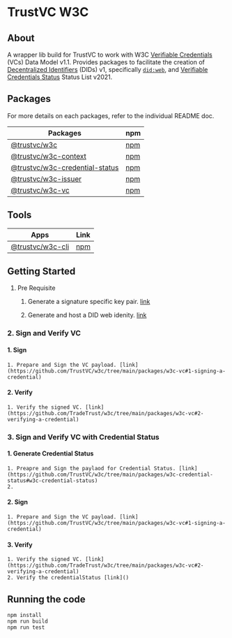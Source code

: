 # TrustVC W3C

## About
A wrapper lib build for TrustVC to work with W3C [Verifiable Credentials](https://www.w3.org/TR/vc-data-model/) (VCs) Data Model v1.1. Provides packages to facilitate the creation of [Decentralized Identifiers](https://www.w3.org/TR/did-core/) (DIDs) v1, specifically [`did:web`](https://w3c-ccg.github.io/did-method-web/), and [Verifiable Credentials Status](https://www.w3.org/TR/2023/WD-vc-status-list-20230427/) Status List v2021.

## Packages
For more details on each packages, refer to the individual README doc.

| Packages | npm |
| --- | --- |
| [@trustvc/w3c](https://github.com/TrustVC/w3c/tree/main/packages/w3c) | [npm](https://www.npmjs.com/package/@trustvc/w3c) |
| [@trustvc/w3c-context](https://github.com/TrustVC/w3c/tree/main/packages/w3c-context) | [npm](https://www.npmjs.com/package/@trustvc/w3c-context) |
| [@trustvc/w3c-credential-status](https://github.com/TrustVC/w3c/tree/main/packages/w3c-credential-status) | [npm](https://www.npmjs.com/package/@trustvc/w3c-credential-status) |
| [@trustvc/w3c-issuer](https://github.com/TrustVC/w3c/tree/main/packages/w3c-issuer) | [npm](https://www.npmjs.com/package/@trustvc/w3c-issuer) |
| [@trustvc/w3c-vc](https://github.com/TrustVC/w3c/tree/main/packages/w3c-vc) | [npm](https://www.npmjs.com/package/@trustvc/w3c-vc) |

## Tools
| Apps | Link |
| --- | --- |
| [@trustvc/w3c-cli](https://github.com/TrustVC/w3c/tree/main/apps/w3c-cli) | [npm](https://www.npmjs.com/package/@trustvc/w3c-cli) |

## Getting Started 

1. Pre Requisite
    1. Generate a signature specific key pair. [link](https://github.com/TrustVC/w3c/tree/main/packages/w3c-issuer#1-create-private-key)

    2. Generate and host a DID web idenity. [link](https://github.com/TrustVC/w3c/tree/main/packagesw3c-issuer#2-generate-did-key-pair-and-did-document)
### 2. Sign and Verify VC

  #### 1. Sign
    1. Prepare and Sign the VC payload. [link](https://github.com/TrustVC/w3c/tree/main/packages/w3c-vc#1-signing-a-credential)

  #### 2. Verify
    1. Verify the signed VC. [link](https://github.com/TradeTrust/w3c/tree/main/packages/w3c-vc#2-verifying-a-credential)

### 3. Sign and Verify VC with Credential Status

  #### 1. Generate Credential Status
    1. Preapre and Sign the paylaod for Credential Status. [link](https://github.com/TrustVC/w3c/tree/main/packages/w3c-credential-status#w3c-credential-status)
    2. 
  #### 2. Sign
    1. Prepare and Sign the VC payload. [link](https://github.com/TrustVC/w3c/tree/main/packages/w3c-vc#1-signing-a-credential)
  #### 3. Verify
    1. Verify the signed VC. [link](https://github.com/TradeTrust/w3c/tree/main/packages/w3c-vc#2-verifying-a-credential)
    2. Verify the credentialStatus [link]()


## Running the code
```
npm install
npm run build
npm run test
```
